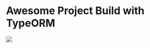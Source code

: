 # Awesome Project Build with TypeORM

<image src="https://cdn.wallpapersafari.com/23/29/Rt5ZDX.jpg">
